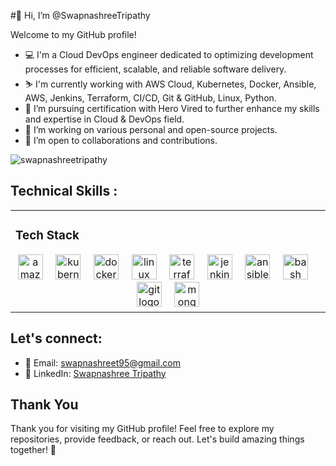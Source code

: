 #👋 Hi, I’m @SwapnashreeTripathy
<!--<h1 align="center">Hi 👋, I'm Swapnashree Tripathy</h1>-->


Welcome to my GitHub profile! 
<!-- With expertise in various DevOps tools and technologies, I focus on streamlining workflows and enhancing system performance. Let's connect and build better software together! --->

- 💻 I'm a Cloud DevOps engineer dedicated to optimizing development processes for efficient, scalable, and reliable software delivery. 
- :skier: I'm currently working with AWS Cloud, Kubernetes, Docker, Ansible, AWS, Jenkins, Terraform, CI/CD, Git & GitHub, Linux, Python.
- 🌱 I’m pursuing certification with Hero Vired to further enhance my skills and expertise in Cloud & DevOps field.
- 🔭 I’m working on various personal and open-source projects.
- 🤝 I’m open to collaborations and contributions.

<!-- 
## About Me
- 👀 I’m interested in Cloud and DevOps.
- 🌱 I’m currently learning DevOps
- 💞️ I’m looking to collaborate on ...
- 📫 How to reach me ...
- 😄 Pronouns: ...
- ⚡ Fun fact: ...

--->


<p align="left"> <img src="https://komarev.com/ghpvc/?username=swapnashreetripathy&label=Profile%20views&color=0e75b6&style=flat" alt="swapnashreetripathy" /> </p>

## Technical Skills :  
<table><tr><td valign="top" width="60%">



###     Tech Stack  
<div align="center">
  <img src="https://skillicons.dev/icons?i=aws" height="40" alt="amazonwebservices logo"  />
  <img width="12" />
  <img src="https://skillicons.dev/icons?i=kubernetes" height="40" alt="kubernetes logo"  />
  <img width="12" />
  <img src="https://cdn.simpleicons.org/docker/2496ED" height="40" alt="docker logo"  />
  <img width="12" />
  <img src="https://cdn.jsdelivr.net/gh/devicons/devicon/icons/linux/linux-original.svg" height="40" alt="linux logo"  />
  <img width="12" />
  <img src="https://cdn.jsdelivr.net/gh/devicons/devicon/icons/terraform/terraform-original.svg" height="40" alt="terraform logo"  />
  <img width="12" />
  <img src="https://skillicons.dev/icons?i=jenkins" height="40" alt="jenkins logo"  />
  <img width="12" />
  <img src="https://cdn.jsdelivr.net/gh/devicons/devicon/icons/ansible/ansible-original.svg" height="40" alt="ansible logo"  />
  <img width="12" />
  <img src="https://skillicons.dev/icons?i=bash" height="40" alt="bash logo"  />
  <img width="12" />
  <img src="https://cdn.jsdelivr.net/gh/devicons/devicon/icons/git/git-original.svg" height="40" alt="git logo"  />
  <img width="12" />
  <img src="https://skillicons.dev/icons?i=mongodb" height="40" alt="mongodb logo"  />
</div>



</td></tr></table>

<!--## Get in Touch --->

## Let's connect:

- 📧 Email: swapnashreet95@gmail.com
- 💬 LinkedIn: [Swapnashree Tripathy](https://www.linkedin.com/in/swapnashreetripathy)

## Thank You

Thank you for visiting my GitHub profile! Feel free to explore my repositories, provide feedback, or reach out. Let's build amazing things together! 🚀


<!---
SwapnashreeTripathy/SwapnashreeTripathy is a ✨ special ✨ repository because its `README.md` (this file) appears on your GitHub profile.
You can click the Preview link to take a look at your changes.
--->

